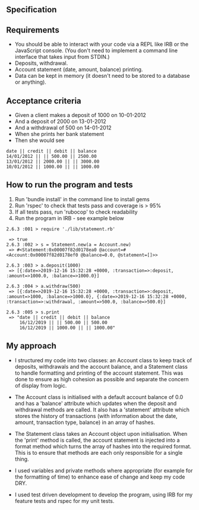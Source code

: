 Specification
--------------
Requirements
------------
- You should be able to interact with your code via a REPL like IRB or the JavaScript console. (You don't need to implement a command line interface that takes input from STDIN.)
- Deposits, withdrawal.
- Account statement (date, amount, balance) printing.
- Data can be kept in memory (it doesn't need to be stored to a database or anything).

Acceptance criteria
-------------------
- Given a client makes a deposit of 1000 on 10-01-2012
- And a deposit of 2000 on 13-01-2012
- And a withdrawal of 500 on 14-01-2012
- When she prints her bank statement
- Then she would see

```
date || credit || debit || balance
14/01/2012 || || 500.00 || 2500.00
13/01/2012 || 2000.00 || || 3000.00
10/01/2012 || 1000.00 || || 1000.00
```

How to run the program and tests
---------------------------------
1. Run 'bundle install' in the command line to install gems
2. Run 'rspec' to check that tests pass and coverage is > 95%
3. If all tests pass, run 'rubocop' to check readability
4. Run the program in IRB - see example below

```
2.6.3 :001 > require './lib/statement.rb'

 => true
2.6.3 :002 > s = Statement.new(a = Account.new)
 => #<Statement:0x00007f82d0178ea0 @account=#<Account:0x00007f82d0178ef0 @balance=0.0, @statement=[]>>

2.6.3 :003 > a.deposit(1000)
 => [{:date=>2019-12-16 15:32:28 +0000, :transaction=>:deposit, :amount=>1000.0, :balance=>1000.0}]

2.6.3 :004 > a.withdraw(500)
 => [{:date=>2019-12-16 15:32:28 +0000, :transaction=>:deposit, :amount=>1000, :balance=>1000.0}, {:date=>2019-12-16 15:32:28 +0000, :transaction=>:withdrawal, :amount=>500.0, :balance=>500.0}]

2.6.3 :005 > s.print
 => "date || credit || debit || balance
     16/12/2019 || || 500.00 || 500.00
     16/12/2019 || 1000.00 || || 1000.00"

 ```

My approach
------------
- I structured my code into two classes: an Account class to keep track of deposits, withdrawals and the account balance, and a Statement class to handle formatting and printing of the account statement. This was done to ensure as high cohesion as possible and separate the concern of display from logic.

- The Account class is initialised with a default account balance of 0.0 and has a 'balance' attribute which updates when the deposit and withdrawal methods are called. It also has a 'statement' attribute which stores the history of transactions (with information about the date, amount, transaction type, balance) in an array of hashes.

- The Statement class takes an Account object upon initialisation. When the 'print' method is called, the account statement is injected into a format method which turns the array of hashes into the required format. This is to ensure that methods are each only responsible for a single thing.

- I used variables and private methods where appropriate (for example for the formatting of time) to enhance ease of change and keep my code DRY.

- I used test driven development to develop the program, using IRB for my feature tests and rspec for my unit tests.
